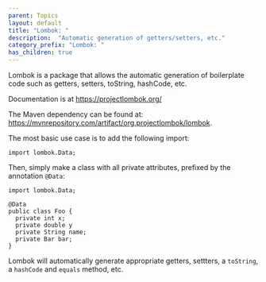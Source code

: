 ```yaml
---
parent: Topics
layout: default
title: "Lombok: "
description:  "Automatic generation of getters/setters, etc."
category_prefix: "Lombok: "
has_children: true
---
```


Lombok is a package that allows the automatic generation of boilerplate code such as getters, setters, toString, hashCode, etc.

Documentation is at <https://projectlombok.org/>

The Maven dependency can be found at: <https://mvnrepository.com/artifact/org.projectlombok/lombok>.

The most basic use case is to add the following import:

```
import lombok.Data;
```

Then, simply make a class with all private attributes, prefixed by the annotation `@Data`:

```
import lombok.Data;

@Data
public class Foo {
  private int x;
  private double y
  private String name;
  private Bar bar;
}
```

Lombok will automatically generate appropriate getters, settters, a `toString`, a `hashCode` and `equals` method, etc.


